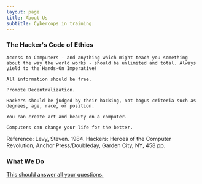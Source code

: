 ```yaml
---
layout: page
title: About Us
subtitle: Cybercops in training
---
```


### The Hacker's Code of Ethics

    Access to Computers - and anything which might teach you something about the way the world works - should be unlimited and total. Always yield to the Hands-On Imperative!

    All information should be free.

    Promote Decentralization.

    Hackers should be judged by their hacking, not bogus criteria such as degrees, age, race, or position.

    You can create art and beauty on a computer.

    Computers can change your life for the better.

Reference:
Levy, Steven. 1984. Hackers: Heroes of the Computer Revolution, Anchor Press/Doubleday, Garden City, NY, 458 pp.

### What We Do

[This should answer all your questions.](https://www.youtube.com/watch?v=Ql1uLyuWra8)

